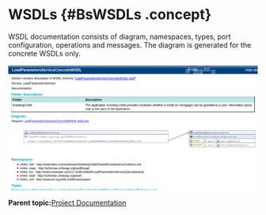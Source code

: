 # WSDLs {#BsWSDLs .concept}

WSDL documentation consists of diagram, namespaces, types, port configuration, operations and messages. The diagram is generated for the concrete WSDLs only.

![Example of WSDL documentation screeshot](img/bswsdl.png "Example of WSDL documentation")

**Parent topic:**[Project Documentation](../../../modules/titanis/output/projectDocDetailBS.md)

